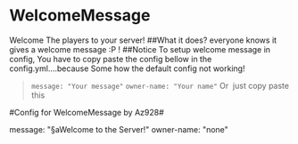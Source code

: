 # WelcomeMessage
Welcome The players to your server!
##What it does?
everyone knows it gives a welcome message :P !
##Notice
To setup welcome message in config, You have to copy paste 
the config bellow in the config.yml....because Some how the default config not working!
>`message: "Your message"`
>`owner-name: "Your name"`
Or  just copy paste this 

#Config for WelcomeMessage by Az928#

message: "§aWelcome to the Server!"
owner-name: "none"
